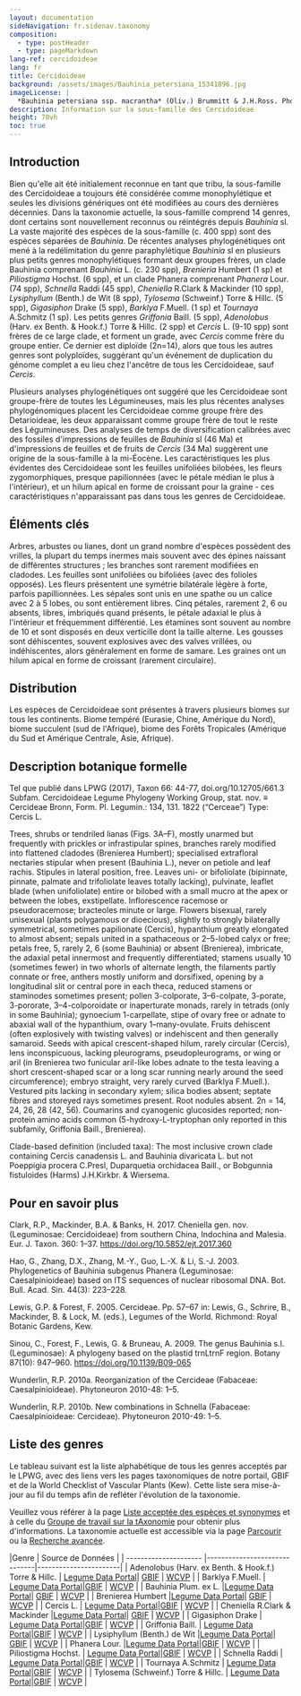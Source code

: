 ```yaml
---
layout: documentation
sideNavigation: fr.sidenav.taxonomy
composition:
  - type: postHeader
  - type: pageMarkdown
lang-ref: cercidoideae
lang: fr 
title: Cercidoideae
background: /assets/images/Bauhinia_petersiana_15341896.jpg
imageLicense: |
  *Bauhinia petersiana ssp. macrantha* (Oliv.) Brummitt & J.H.Ross. Photo by Ryan van Huyssteen via [iNaturalist](https://www.gbif.org/occurrence/1838329045)
description: Information sur la sous-famille des Cercidoideae
height: 70vh
toc: true
---
```


## Introduction
Bien qu'elle ait été initialement reconnue en tant que tribu, la sous-famille des Cercidoideae a toujours été considérée comme monophylétique et seules les divisions génériques ont été modifiées au cours des dernières décennies. Dans la taxonomie actuelle, la sous-famille comprend 14 genres, dont certains sont nouvellement reconnus ou réintégrés depuis *Bauhinia* sl. La vaste majorité des espèces de la sous-famille (c. 400 spp) sont des espèces séparées de *Bauhinia*. De récentes analyses phylogénétiques ont mené à la redélimitation du genre paraphylétique *Bauhinia* sl en plusieurs plus petits genres monophylétiques formant deux groupes frères, un clade Bauhinia comprenant *Bauhinia* L. (c. 230 spp), *Brenieria* Humbert (1 sp) et *Piliostigma* Hochst. (6 spp), et un clade Phanera comprenant *Phanera* Lour. (74 spp), *Schnella* Raddi (45 spp), *Cheniella* R.Clark & Mackinder (10 spp), *Lysiphyllum* (Benth.) de Wit (8 spp), *Tylosema* (Schweinf.) Torre & Hillc. (5 spp), *Gigasiphon* Drake (5 spp), *Barklya* F.Muell. (1 sp) et *Tournaya* A.Schmitz (1 sp). Les petits genres *Griffonia* Baill. (5 spp), *Adenolobus* (Harv. ex Benth. & Hook.f.) Torre & Hillc. (2 spp) et *Cercis* L. (9-10 spp) sont frères de ce large clade, et forment un grade, avec *Cercis* comme frère du groupe entier. Ce dernier est diploïde (2n=14), alors que tous les autres genres sont polyploïdes, suggérant qu'un événement de duplication du génome complet a eu lieu chez l'ancêtre de tous les Cercidoideae, sauf *Cercis*.

Plusieurs analyses phylogénétiques ont suggéré que les Cercidoideae sont groupe-frère de toutes les Légumineuses, mais les plus récentes analyses phylogénomiques placent les Cercidoideae comme groupe frère des Detarioideae, les deux apparaissant comme groupe frère de tout le reste des Légumineuses. Des analyses de temps de diversification calibrées avec des fossiles d'impressions de feuilles de *Bauhinia* sl (46 Ma) et d'impressions de feuilles et de fruits de *Cercis* (34 Ma) suggèrent une origine de la sous-famille à la mi-Éocène. Les caractéristiques les plus évidentes des Cercidoideae sont les feuilles unifoliées bilobées, les fleurs zygomorphiques, presque papilionnées (avec le pétale médian le plus à l'intérieur), et un hilum apical en forme de croissant pour la graine - ces caractéristiques n'apparaissant pas dans tous les genres de Cercidoideae.

## Éléments clés
Arbres, arbustes ou lianes, dont un grand nombre d'espèces possèdent des vrilles, la plupart du temps inermes mais souvent avec des épines naissant de différentes structures ; les branches sont rarement modifiées en cladodes. Les feuilles sont unifoliées ou bifoliées (avec des folioles opposés). Les fleurs présentent une symétrie bilatérale légère à forte, parfois papillionnées. Les sépales sont unis en une spathe ou un calice avec 2 à 5 lobes, ou sont entièrement libres. Cinq pétales, rarement 2, 6 ou absents, libres, imbriqués quand présents, le pétale adaxial le plus à l'intérieur et fréquemment différentié. Les étamines sont souvent au nombre de 10 et sont disposés en deux verticille dont la taille alterne. Les gousses sont déhiscentes, souvent explosives avec des valves vrillées, ou indéhiscentes, alors généralement en forme de samare. Les graines ont un hilum apical en forme de croissant (rarement circulaire).

## Distribution
Les espèces de Cercidoideae sont présentes à travers plusieurs biomes sur tous les continents. Biome tempéré (Eurasie, Chine, Amérique du Nord), biome succulent (sud de l'Afrique), biome des Forêts Tropicales (Amérique du Sud et Amérique Centrale, Asie, Afrique).

## Description botanique formelle
Tel que publié dans LPWG (2017), Taxon 66: 44-77, doi.org/10.12705/661.3
Subfam. Cercidoideae Legume Phylogeny Working Group, stat. nov. ≡ Cercideae Bronn, Form. Pl. Legumin.: 134, 131. 1822 (“Cerceae”)
Type: Cercis L.

Trees, shrubs or tendriled lianas (Figs. 3A–F), mostly unarmed but frequently with prickles or infrastipular spines, branches rarely modified into flattened cladodes (Brenierea Humbert); specialised extrafloral nectaries stipular when present (Bauhinia L.), never on petiole and leaf rachis. Stipules in lateral position, free. Leaves uni- or bifoliolate (bipinnate, pinnate, palmate and trifoliolate leaves totally lacking), pulvinate, leaflet blade (when unifoliolate) entire or bilobed with a small mucro at the apex or between the lobes, exstipellate.
Inflorescence racemose or pseudoracemose; bracteoles minute or large. Flowers bisexual, rarely unisexual (plants polygamous or dioecious), slightly to strongly bilaterally symmetrical, sometimes papilionate (Cercis), hypanthium greatly elongated to almost absent; sepals united in a spathaceous or 2–5-lobed calyx or free; petals free, 5, rarely 2, 6 (some Bauhinia) or absent (Brenierea), imbricate, the adaxial petal innermost and frequently differentiated; stamens usually 10 (sometimes fewer) in two whorls of alternate length, the filaments partly connate or free, anthers mostly uniform and dorsifixed, opening by a longitudinal slit or central pore in each theca, reduced stamens or staminodes sometimes present; pollen 3-colporate, 3–6-colpate, 3-porate, 3-pororate, 3–4-colporoidate or inaperturate monads, rarely in tetrads (only in some Bauhinia); gynoecium 1-carpellate, stipe of ovary free or adnate to abaxial wall of the hypanthium, ovary 1–many-ovulate. Fruits dehiscent (often explosively with twisting
valves) or indehiscent and then generally samaroid. 
Seeds with apical crescent-shaped hilum, rarely circular (Cercis), lens inconspicuous, lacking pleurograms, pseudopleurograms, or wing or aril (in Brenierea two funicular aril-like lobes adnate to the testa leaving a short crescent-shaped scar or a long scar running nearly around the seed circumference); embryo straight, very rarely curved (Barklya F.Muell.). 
Vestured pits lacking in secondary xylem; silica bodies absent; septate fibres and storeyed rays sometimes present. 
Root nodules absent. 
2n = 14, 24, 26, 28 (42, 56). 
Coumarins and cyanogenic glucosides reported; non-protein amino acids common (5-hydroxy-L-tryptophan only reported in this subfamily, Griffonia Baill., Brenierea).

Clade-based definition (included taxa): The most inclusive crown clade containing Cercis canadensis L. and Bauhinia divaricata L. but not Poeppigia procera C.Presl, Duparquetia orchidacea Baill., or Bobgunnia fistuloides (Harms) J.H.Kirkbr. & Wiersema.

## Pour en savoir plus
Clark, R.P., Mackinder, B.A. & Banks, H. 2017. Cheniella gen. nov. (Leguminosae: Cercidoideae) from southern China, Indochina and Malesia. Eur. J. Taxon. 360: 1–37. https://doi.org/10.5852/ejt.2017.360

Hao, G., Zhang, D.X., Zhang, M.-Y., Guo, L.-X. & Li, S.-J. 2003. Phylogenetics of Bauhinia subgenus Phanera (Leguminosae: Caesalpinioideae) based on ITS sequences of nuclear ribosomal DNA. Bot. Bull. Acad. Sin. 44(3): 223–228.

Lewis, G.P. & Forest, F. 2005. Cercideae. Pp. 57–67 in: Lewis, G., Schrire, B., Mackinder, B. & Lock, M. (eds.), Legumes of the World. Richmond: Royal Botanic Gardens, Kew.

Sinou, C., Forest, F., Lewis, G. & Bruneau, A. 2009. The genus Bauhinia s.l. (Leguminosae): A phylogeny based on the plastid trnLtrnF region. Botany 87(10): 947–960. https://doi.org/10.1139/B09-065

Wunderlin, R.P. 2010a. Reorganization of the Cercideae (Fabaceae: Caesalpinioideae). Phytoneuron 2010-48: 1–5.

Wunderlin, R.P. 2010b. New combinations in Schnella (Fabaceae: Caesalpinioideae: Cercideae). Phytoneuron 2010-49: 1–5.

## Liste des genres
Le tableau suivant est la liste alphabétique de tous les genres acceptés par le LPWG, avec des liens vers les pages taxonomiques de notre portail, GBIF et de la World Checklist of Vascular Plants (Kew). Cette liste sera mise-à-jour au fil du temps afin de refléter l'évolution de la taxonomie.

Veuillez vous référer à la page [Liste acceptée des espèces et synonymes](/fr/taxonomy/species-list) et à celle du [Groupe de travail sur la tAxonomie](/fr/working-groups/taxonomy) pour obtenir plus d'informations. La taxonomie actuelle est accessible via la page [Parcourir](/fr/taxonomy/browse) ou la [Recherche avancée](/fr/taxonomy/search).


|Genre                  | Source de Données   |
| --------------------- |------------------------------|-----------------------|
| Adenolobus (Harv. ex Benth. & Hook.f.) Torre & Hillc. | [Legume Data Portal](/taxonomy/taxon/621808)| [GBIF](https://www.gbif.org/species/2956199)  | [WCVP](https://wcvp.science.kew.org/taxon/21580-1)  |
| Barklya F.Muell.  | [Legume Data Portal](/fr/taxonomy/taxon/669816)|[GBIF](https://www.gbif.org/species/2955817) | [WCVP](https://wcvp.science.kew.org/taxon/21784-1)  |
| Bauhinia Plum. ex L. |[Legume Data Portal](/fr/taxonomy/taxon/671275)|  [GBIF](https://www.gbif.org/species/2952935)  | [WCVP](https://wcvp.science.kew.org/taxon/327181-2) |
| Brenierea Humbert |[Legume Data Portal](/fr/taxonomy/taxon/683252)|  [GBIF](https://www.gbif.org/species/2977380)  | [WCVP](https://wcvp.science.kew.org/taxon/21855-1)  |
| Cercis L. | [Legume Data Portal](/fr/taxonomy/taxon/711402)|[GBIF](https://www.gbif.org/species/2955919) | [WCVP](https://wcvp.science.kew.org/taxon/30001619-2) |
| Cheniella R.Clark & Mackinder |[Legume Data Portal](/fr/taxonomy/taxon/1014675)| [GBIF](https://www.gbif.org/species/9712046)  | [WCVP](https://wcvp.science.kew.org/taxon/77165904-1) |
| Gigasiphon Drake  | [Legume Data Portal](/fr/taxonomy/taxon/825227)|[GBIF](https://www.gbif.org/species/8059232) | [WCVP](https://wcvp.science.kew.org/taxon/22484-1)  |
| Griffonia Baill.  | [Legume Data Portal](/fr/taxonomy/taxon/833544)|[GBIF](https://www.gbif.org/species/2945470) | [WCVP](https://wcvp.science.kew.org/taxon/22523-1)  |
| Lysiphyllum (Benth.) de Wit |[Legume Data Portal](/fr/taxonomy/taxon/347397)|  [GBIF](https://www.gbif.org/species/9105569)  | [WCVP](https://wcvp.science.kew.org/taxon/22849-1)  |
| Phanera Lour. |[Legume Data Portal](/fr/taxonomy/taxon/537884)|[GBIF](https://www.gbif.org/species/7278390)  | [WCVP](https://wcvp.science.kew.org/taxon/23206-1)  |
| Piliostigma Hochst. | [Legume Data Portal](/fr/taxonomy/taxon/415512)|[GBIF](https://www.gbif.org/species/2947989) | [WCVP](https://wcvp.science.kew.org/taxon/329960-2) |
| Schnella Raddi  | [Legume Data Portal](/fr/taxonomy/taxon/591756)|[GBIF](https://www.gbif.org/species/7278569) | [WCVP](https://wcvp.science.kew.org/taxon/30003119-2) |
| Tournaya A.Schmitz  | [Legume Data Portal](/fr/taxonomy/taxon/443521)|[GBIF](https://www.gbif.org/species/7301486) | [WCVP](https://wcvp.science.kew.org/taxon/23709-1)  |
| Tylosema (Schweinf.) Torre & Hillc.   | [Legume Data Portal](/fr/taxonomy/taxon/441307)|[GBIF](https://www.gbif.org/species/9010267) | [WCVP](https://wcvp.science.kew.org/taxon/23743-1)  |